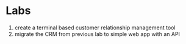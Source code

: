 # Labs

1. create a terminal based customer relationship management tool
1. migrate the CRM from previous lab to simple web app with an API
